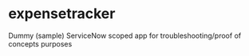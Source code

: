 # expensetracker
Dummy (sample) ServiceNow scoped app for troubleshooting/proof of concepts purposes

